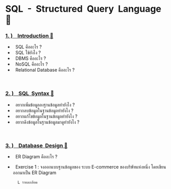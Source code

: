 # SQL &nbsp;-&nbsp; Structured&nbsp; Query&nbsp; Language&nbsp; 🚀

### [1.&nbsp;) &nbsp;&nbsp; Introduction 🔗](https://github.com/Arisa-Kaewsuan/SQL_Exercises/blob/main/Introduction.md)

   -  &nbsp; SQL คืออะไร ?
   -  &nbsp; SQL ใช้ยังไง ?
   -  &nbsp; DBMS คืออะไร ?
   -  &nbsp; NoSQL คืออะไร ?
   -  &nbsp; Relational Database คืออะไร ?

<br/>

### [2.&nbsp;) &nbsp;&nbsp; SQL&nbsp; Syntax 🔗]()

   -  &nbsp; อยากเพิ่มข้อมูลลงฐานข้อมูลทำยังไง ?
   -  &nbsp; อยากลบข้อมูลในฐานข้อมูลทำยังไง ?
   -  &nbsp; อยากแก้ไขข้อมูลในฐานข้อมูลทำยังไง ?
   -  &nbsp; อยากดึงข้อมูลในฐานข้อมูลมาดูทำยังไง ?

<br/>

### [3.&nbsp;) &nbsp;&nbsp; Database&nbsp; Design 🔗]()

   -  &nbsp; ER Diagram คืออะไร ?
   -  &nbsp; Exercise 1 : จงออกแบบฐานข้อมูลของ ระบบ E-commerce ของบริษัทแห่งหนึ่ง โดยเขียนออกมาเป็น ER Diagram

            L รายละเอียด

<br/>









